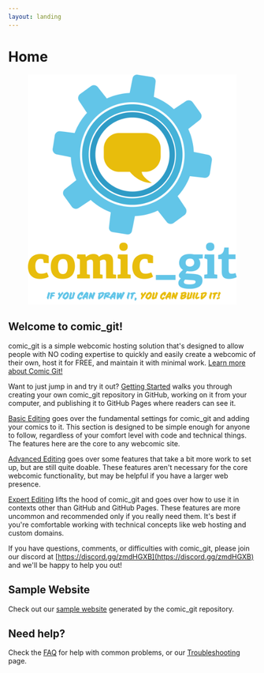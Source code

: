 ```yaml
---
layout: landing
---
```


# Home

<figure><img src=".gitbook/assets/Comic_Git logo.png" alt=""><figcaption></figcaption></figure>

## **Welcome to comic\_git!**

comic\_git is a simple webcomic hosting solution that's designed to allow people with NO coding expertise to quickly and easily create a webcomic of their own, host it for FREE, and maintain it with minimal work. [Learn more about Comic Git!](what-is-comic_git.md)

Want to just jump in and try it out? [Getting Started](getting-started/getting-started.md) walks you through creating your own comic\_git repository in GitHub, working on it from your computer, and publishing it to GitHub Pages where readers can see it.

[Basic Editing](broken-reference) goes over the fundamental settings for comic\_git and adding your comics to it. This section is designed to be simple enough for anyone to follow, regardless of your comfort level with code and technical things. The features here are the core to any webcomic site.

[Advanced Editing](broken-reference) goes over some features that take a bit more work to set up, but are still quite doable. These features aren't necessary for the core webcomic functionality, but may be helpful if you have a larger web presence.

[Expert Editing](broken-reference) lifts the hood of comic\_git and goes over how to use it in contexts other than GitHub and GitHub Pages. These features are more uncommon and recommended only if you really need them. It's best if you're comfortable working with technical concepts like web hosting and custom domains.

If you have questions, comments, or difficulties with comic\_git, please join our discord at [https://discord.gg/zmdHGXB](https://discord.gg/zmdHGXB) and we'll be happy to help you out!

## **Sample Website**

Check out our [sample website](https://ryanvilbrandt.github.io/comic_git_showcase/) generated by the comic\_git repository.

## Need help?

Check the [FAQ](additional-information/faq.md) for help with common problems, or our [Troubleshooting](additional-information/troubleshooting.md) page.
